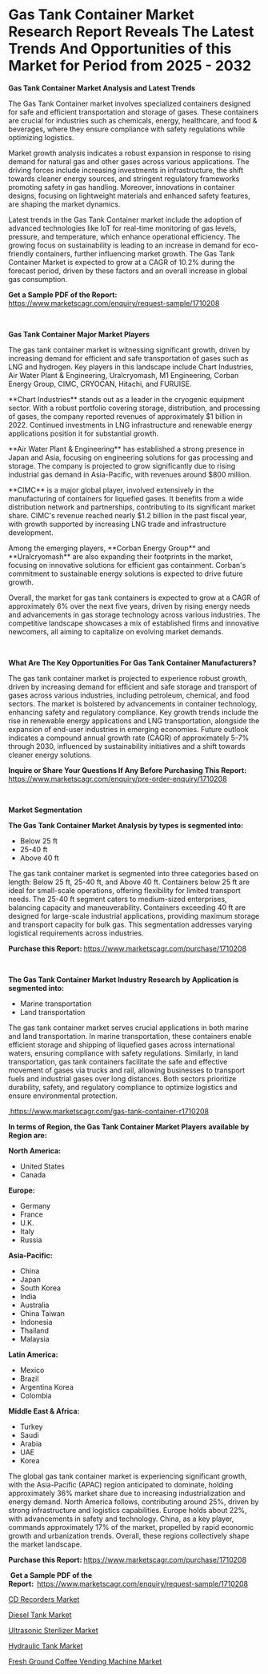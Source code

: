 <p><h1>Gas Tank Container Market Research Report Reveals The Latest Trends And Opportunities of this Market for Period from 2025 - 2032</h1></p><p><strong>Gas Tank Container Market Analysis and Latest Trends</strong></p>
<p><p>The Gas Tank Container market involves specialized containers designed for safe and efficient transportation and storage of gases. These containers are crucial for industries such as chemicals, energy, healthcare, and food & beverages, where they ensure compliance with safety regulations while optimizing logistics.</p><p>Market growth analysis indicates a robust expansion in response to rising demand for natural gas and other gases across various applications. The driving forces include increasing investments in infrastructure, the shift towards cleaner energy sources, and stringent regulatory frameworks promoting safety in gas handling. Moreover, innovations in container designs, focusing on lightweight materials and enhanced safety features, are shaping the market dynamics.</p><p>Latest trends in the Gas Tank Container market include the adoption of advanced technologies like IoT for real-time monitoring of gas levels, pressure, and temperature, which enhance operational efficiency. The growing focus on sustainability is leading to an increase in demand for eco-friendly containers, further influencing market growth. The Gas Tank Container Market is expected to grow at a CAGR of 10.2% during the forecast period, driven by these factors and an overall increase in global gas consumption.</p></p>
<p><strong>Get a Sample PDF of the Report:&nbsp;</strong> <a href="https://www.marketscagr.com/enquiry/request-sample/1710208?utm_campaign=1836&utm_medium=2&utm_source=Github&utm_content=ia&utm_term=10042025&utm_id=gas-tank-container">https://www.marketscagr.com/enquiry/request-sample/1710208</a></p>
<p>&nbsp;</p>
<p><strong>Gas Tank Container Major Market Players</strong></p>
<p><p>The gas tank container market is witnessing significant growth, driven by increasing demand for efficient and safe transportation of gases such as LNG and hydrogen. Key players in this landscape include Chart Industries, Air Water Plant & Engineering, Uralcryomash, M1 Engineering, Corban Energy Group, CIMC, CRYOCAN, Hitachi, and FURUISE.</p><p>**Chart Industries** stands out as a leader in the cryogenic equipment sector. With a robust portfolio covering storage, distribution, and processing of gases, the company reported revenues of approximately $1 billion in 2022. Continued investments in LNG infrastructure and renewable energy applications position it for substantial growth.</p><p>**Air Water Plant & Engineering** has established a strong presence in Japan and Asia, focusing on engineering solutions for gas processing and storage. The company is projected to grow significantly due to rising industrial gas demand in Asia-Pacific, with revenues around $800 million.</p><p>**CIMC** is a major global player, involved extensively in the manufacturing of containers for liquefied gases. It benefits from a wide distribution network and partnerships, contributing to its significant market share. CIMC's revenue reached nearly $1.2 billion in the past fiscal year, with growth supported by increasing LNG trade and infrastructure development.</p><p>Among the emerging players, **Corban Energy Group** and **Uralcryomash** are also expanding their footprints in the market, focusing on innovative solutions for efficient gas containment. Corban's commitment to sustainable energy solutions is expected to drive future growth.</p><p>Overall, the market for gas tank containers is expected to grow at a CAGR of approximately 6% over the next five years, driven by rising energy needs and advancements in gas storage technology across various industries. The competitive landscape showcases a mix of established firms and innovative newcomers, all aiming to capitalize on evolving market demands.</p></p>
<p>&nbsp;</p>
<p><strong>What Are The Key Opportunities For Gas Tank Container Manufacturers?</strong></p>
<p><p>The gas tank container market is projected to experience robust growth, driven by increasing demand for efficient and safe storage and transport of gases across various industries, including petroleum, chemical, and food sectors. The market is bolstered by advancements in container technology, enhancing safety and regulatory compliance. Key growth trends include the rise in renewable energy applications and LNG transportation, alongside the expansion of end-user industries in emerging economies. Future outlook indicates a compound annual growth rate (CAGR) of approximately 5-7% through 2030, influenced by sustainability initiatives and a shift towards cleaner energy solutions.</p></p>
<p><strong>Inquire or Share Your Questions If Any Before Purchasing This Report:</strong> <a href="https://www.marketscagr.com/enquiry/pre-order-enquiry/1710208?utm_campaign=1836&utm_medium=2&utm_source=Github&utm_content=ia&utm_term=10042025&utm_id=gas-tank-container">https://www.marketscagr.com/enquiry/pre-order-enquiry/1710208</a></p>
<p>&nbsp;</p>
<p><strong>Market Segmentation</strong></p>
<p><strong>The Gas Tank Container Market Analysis by types is segmented into:</strong></p>
<p><ul><li>Below 25 ft</li><li>25-40 ft</li><li>Above 40 ft</li></ul></p>
<p><p>The gas tank container market is segmented into three categories based on length: Below 25 ft, 25-40 ft, and Above 40 ft. Containers below 25 ft are ideal for small-scale operations, offering flexibility for limited transport needs. The 25-40 ft segment caters to medium-sized enterprises, balancing capacity and maneuverability. Containers exceeding 40 ft are designed for large-scale industrial applications, providing maximum storage and transport capacity for bulk gas. This segmentation addresses varying logistical requirements across industries.</p></p>
<p><strong>Purchase this Report:&nbsp;</strong><a href="https://www.marketscagr.com/purchase/1710208?utm_campaign=1836&utm_medium=2&utm_source=Github&utm_content=ia&utm_term=10042025&utm_id=gas-tank-container">https://www.marketscagr.com/purchase/1710208</a></p>
<p>&nbsp;</p>
<p><strong>The Gas Tank Container Market Industry Research by Application is segmented into:</strong></p>
<p><ul><li>Marine transportation</li><li>Land transportation</li></ul></p>
<p><p>The gas tank container market serves crucial applications in both marine and land transportation. In marine transportation, these containers enable efficient storage and shipping of liquefied gases across international waters, ensuring compliance with safety regulations. Similarly, in land transportation, gas tank containers facilitate the safe and effective movement of gases via trucks and rail, allowing businesses to transport fuels and industrial gases over long distances. Both sectors prioritize durability, safety, and regulatory compliance to optimize logistics and ensure environmental protection.</p></p>
<p><a href="https://www.marketscagr.com/gas-tank-container-r1710208?utm_campaign=1836&utm_medium=2&utm_source=Github&utm_content=ia&utm_term=10042025&utm_id=gas-tank-container">&nbsp;https://www.marketscagr.com/gas-tank-container-r1710208</a></p>
<p><strong>In terms of Region, the Gas Tank Container Market Players available by Region are:</strong></p>
<p>
    <p> <strong> North America: </strong>
        <ul>
            <li>United States</li>
            <li>Canada</li>
        </ul>
        </p> 
    <p> <strong> Europe: </strong>
        <ul>
            <li>Germany</li>
            <li>France</li>
            <li>U.K.</li>
            <li>Italy</li>
            <li>Russia</li>
        </ul>
        </p> 
    <p> <strong> Asia-Pacific: </strong>
        <ul>
            <li>China</li>
            <li>Japan</li>
            <li>South Korea</li>
            <li>India</li>
            <li>Australia</li>
            <li>China Taiwan</li>
            <li>Indonesia</li>
            <li>Thailand</li>
            <li>Malaysia</li>
        </ul>
        </p> 
    <p> <strong> Latin America: </strong>
        <ul>
            <li>Mexico</li>
            <li>Brazil</li>
            <li>Argentina Korea</li>
            <li>Colombia</li>
        </ul>
        </p> 
    <p> <strong> Middle East & Africa: </strong>
        <ul>
            <li>Turkey</li>
            <li>Saudi</li>
            <li>Arabia</li>
            <li>UAE</li>
            <li>Korea</li>
        </ul>
    </p>
    </p>
<p><p>The global gas tank container market is experiencing significant growth, with the Asia-Pacific (APAC) region anticipated to dominate, holding approximately 36% market share due to increasing industrialization and energy demand. North America follows, contributing around 25%, driven by strong infrastructure and logistics capabilities. Europe holds about 22%, with advancements in safety and technology. China, as a key player, commands approximately 17% of the market, propelled by rapid economic growth and urbanization trends. Overall, these regions collectively shape the market landscape.</p></p>
<p><strong>Purchase this Report: </strong><a href="https://www.marketscagr.com/purchase/1710208?utm_campaign=1836&utm_medium=2&utm_source=Github&utm_content=ia&utm_term=10042025&utm_id=gas-tank-container">https://www.marketscagr.com/purchase/1710208</a></p>
<p>&nbsp;<strong>Get a Sample PDF of the Report:&nbsp;&nbsp;</strong><a href="https://www.marketscagr.com/enquiry/request-sample/1710208?utm_campaign=1836&utm_medium=2&utm_source=Github&utm_content=ia&utm_term=10042025&utm_id=gas-tank-container">https://www.marketscagr.com/enquiry/request-sample/1710208</a></p>
<p><strong></strong></p>
<p><p><a href="https://github.com/merkinedry7b/Market-Research-Report-List-1/blob/main/cd-recorders-market.md?utm_campaign=1836&utm_medium=2&utm_source=Github&utm_content=ia&utm_term=10042025&utm_id=gas-tank-container">CD Recorders Market</a></p><p><a href="https://github.com/nacrehuipie/Market-Research-Report-List-1/blob/main/diesel-tank-market.md?utm_campaign=1836&utm_medium=2&utm_source=Github&utm_content=ia&utm_term=10042025&utm_id=gas-tank-container">Diesel Tank Market</a></p><p><a href="https://github.com/ugurgyuri/Market-Research-Report-List-1/blob/main/ultrasonic-sterilizer-market.md?utm_campaign=1836&utm_medium=2&utm_source=Github&utm_content=ia&utm_term=10042025&utm_id=gas-tank-container">Ultrasonic Sterilizer Market</a></p><p><a href="https://github.com/wynonachirei9/Market-Research-Report-List-1/blob/main/hydraulic-tank-market.md?utm_campaign=1836&utm_medium=2&utm_source=Github&utm_content=ia&utm_term=10042025&utm_id=gas-tank-container">Hydraulic Tank Market</a></p><p><a href="https://github.com/miottaredlin79/Market-Research-Report-List-1/blob/main/fresh-ground-coffee-vending-machine-market.md?utm_campaign=1836&utm_medium=2&utm_source=Github&utm_content=ia&utm_term=10042025&utm_id=gas-tank-container">Fresh Ground Coffee Vending Machine Market</a></p></p>